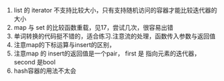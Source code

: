 1. list 的 iterator 不支持比较大小，只有支持随机访问的容器才能比较迭代器的大小
2. map 与 set 的比较函数重载，见17，尝试几次，很容易出错
3. 单词转换的代码挺不错的，适合练习.注意流的处理，函数传入参数与返回值
4. 注意map的下标运算与insert的区别，
5. 注意map 的 insert的返回值是一个pair， first 是 指向元素的迭代器， second 是bool
6. hash容器的用法不太会